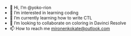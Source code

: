 - 👋 Hi, I’m @yoko-rion
- 👀 I’m interested in learning coding
- 🌱 I’m currently learning how to write CTL
- 💞️ I’m looking to collaborate on coloring in Davinci Resolve
- 📫 How to reach me mironenkokate@outlook.com

<!---
yoko-rion/yoko-rion is a ✨ special ✨ repository because its `README.md` (this file) appears on your GitHub profile.
You can click the Preview link to take a look at your changes.
--->
